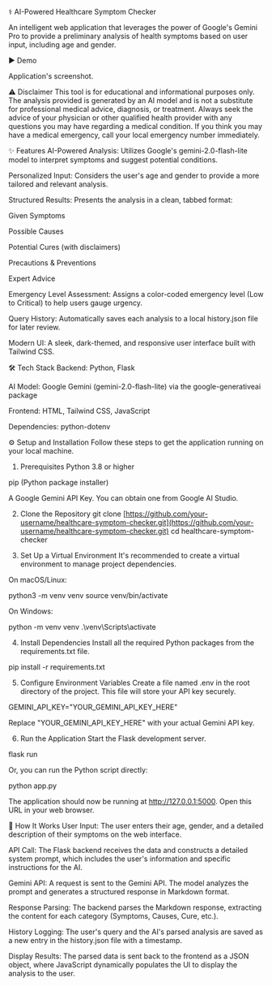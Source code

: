 ⚕️ AI-Powered Healthcare Symptom Checker

An intelligent web application that leverages the power of Google's Gemini Pro to provide a preliminary analysis of health symptoms based on user input, including age and gender.

▶️ Demo

Application's screenshot.

⚠️ Disclaimer
This tool is for educational and informational purposes only. The analysis provided is generated by an AI model and is not a substitute for professional medical advice, diagnosis, or treatment. Always seek the advice of your physician or other qualified health provider with any questions you may have regarding a medical condition. If you think you may have a medical emergency, call your local emergency number immediately.

✨ Features
AI-Powered Analysis: Utilizes Google's gemini-2.0-flash-lite model to interpret symptoms and suggest potential conditions.

Personalized Input: Considers the user's age and gender to provide a more tailored and relevant analysis.

Structured Results: Presents the analysis in a clean, tabbed format:

Given Symptoms

Possible Causes

Potential Cures (with disclaimers)

Precautions & Preventions

Expert Advice

Emergency Level Assessment: Assigns a color-coded emergency level (Low to Critical) to help users gauge urgency.

Query History: Automatically saves each analysis to a local history.json file for later review.

Modern UI: A sleek, dark-themed, and responsive user interface built with Tailwind CSS.

🛠️ Tech Stack
Backend: Python, Flask

AI Model: Google Gemini (gemini-2.0-flash-lite) via the google-generativeai package

Frontend: HTML, Tailwind CSS, JavaScript

Dependencies: python-dotenv

⚙️ Setup and Installation
Follow these steps to get the application running on your local machine.

1. Prerequisites
Python 3.8 or higher

pip (Python package installer)

A Google Gemini API Key. You can obtain one from Google AI Studio.

2. Clone the Repository
git clone [https://github.com/your-username/healthcare-symptom-checker.git](https://github.com/your-username/healthcare-symptom-checker.git)
cd healthcare-symptom-checker

3. Set Up a Virtual Environment
It's recommended to create a virtual environment to manage project dependencies.

On macOS/Linux:

python3 -m venv venv
source venv/bin/activate

On Windows:

python -m venv venv
.\venv\Scripts\activate

4. Install Dependencies
Install all the required Python packages from the requirements.txt file.

pip install -r requirements.txt

5. Configure Environment Variables
Create a file named .env in the root directory of the project. This file will store your API key securely.

GEMINI_API_KEY="YOUR_GEMINI_API_KEY_HERE"

Replace "YOUR_GEMINI_API_KEY_HERE" with your actual Gemini API key.

6. Run the Application
Start the Flask development server.

flask run

Or, you can run the Python script directly:

python app.py

The application should now be running at http://127.0.0.1:5000. Open this URL in your web browser.

🚀 How It Works
User Input: The user enters their age, gender, and a detailed description of their symptoms on the web interface.

API Call: The Flask backend receives the data and constructs a detailed system prompt, which includes the user's information and specific instructions for the AI.

Gemini API: A request is sent to the Gemini API. The model analyzes the prompt and generates a structured response in Markdown format.

Response Parsing: The backend parses the Markdown response, extracting the content for each category (Symptoms, Causes, Cure, etc.).

History Logging: The user's query and the AI's parsed analysis are saved as a new entry in the history.json file with a timestamp.

Display Results: The parsed data is sent back to the frontend as a JSON object, where JavaScript dynamically populates the UI to display the analysis to the user.

